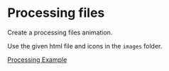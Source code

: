 # Processing files

Create a processing files animation.

Use the given html file and icons in the `images` folder.

[Processing Example](./processing-example.gif)